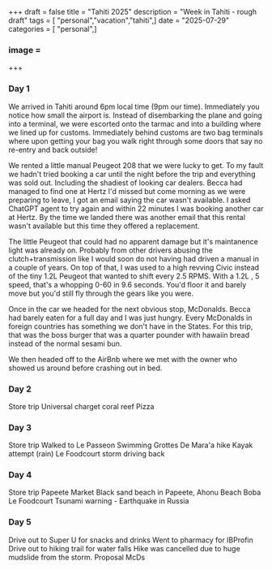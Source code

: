 +++
draft = false
title = "Tahiti 2025" 
description = "Week in Tahiti - rough draft" 
tags = [ "personal","vacation","tahiti",] 
date = "2025-07-29" 
categories = [ "personal",]
### image = 
+++

### Day 1
We arrived in Tahiti around 6pm local time (9pm our time).  Immediately you notice how small the airport is.  Instead of disembarking the plane and going into a terminal, we were escorted onto the tarmac and into a building where we lined up for customs. Immediately behind customs are two bag terminals where upon getting your bag you walk right through some doors that say no re-entry and back outside!

We rented a little manual Peugeot 208 that we were lucky to get.  To my fault we hadn't tried booking a car until the night before the trip and everything was sold out. Including the shadiest of looking car dealers.  Becca had managed to find one at Hertz I'd missed but come morning as we were preparing to leave, I got an email saying the car wasn't available.  I asked ChatGPT agent to try again and within 22 minutes I was booking another car at Hertz.  By the time we landed there was another email that this rental wasn't available but this time they offered a replacement.  

The little Peugeot that could had no apparent damage but it's maintanence light was already on.  Probably from other drivers abusing the clutch+transmission like I would soon do not having had driven a manual in a couple of years.  On top of that, I was used to a high revving Civic instead of the tiny 1.2L Peugeot that wanted to shift every 2.5 RPMS.  With a 1.2L , 5 speed, that's a whopping 0-60 in 9.6 seconds.  You'd floor it and barely move but you'd still fly through the gears like you were.

Once in the car we headed for the next obvious stop, McDonalds.  Becca had barely eaten for a full day and I was just hungry.  Every McDonalds in foreign countries has something we don't have in the States.  For this trip, that was the boss burger that was a quarter pounder with hawaiin bread instead of the normal sesami bun.

We then headed off to the AirBnb where we met with the owner who showed us around before crashing out in bed.
### Day 2
Store trip
Universal charget
coral reef
Pizza

### Day 3
Store trip
Walked to Le Passeon
Swimming
Grottes De Mara'a hike
Kayak attempt (rain)
Le Foodcourt
storm driving back

### Day 4
Store trip
Papeete Market
Black sand beach in Papeete, Ahonu Beach
Boba
Le Foodcourt
Tsunami warning - Earthquake in Russia

### Day 5
Drive out to Super U for snacks and drinks
Went to pharmacy for IBProfin
Drive out to hiking trail for water falls
Hike was cancelled due to huge mudslide from the storm.
Proposal
McDs